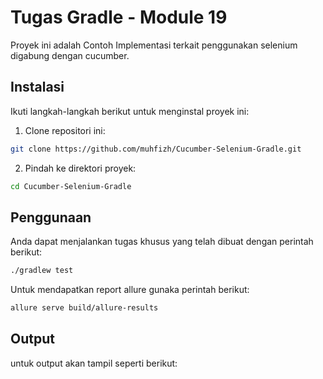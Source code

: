 # Tugas Gradle - Module 19
Proyek ini adalah Contoh Implementasi terkait penggunakan selenium digabung dengan cucumber.

## Instalasi
Ikuti langkah-langkah berikut untuk menginstal proyek ini:

1. Clone repositori ini:
```bash
git clone https://github.com/muhfizh/Cucumber-Selenium-Gradle.git
```

2. Pindah ke direktori proyek:
```bash
cd Cucumber-Selenium-Gradle
```

## Penggunaan
Anda dapat menjalankan tugas khusus yang telah dibuat dengan perintah berikut:
```bash
./gradlew test
```

Untuk mendapatkan report allure gunaka perintah berikut:
```bash
allure serve build/allure-results
```
## Output
untuk output akan tampil seperti berikut:
```bash

```

